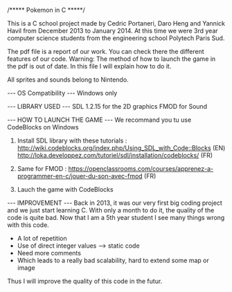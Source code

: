 /***** Pokemon in C *****/ 

This is a C school project made by Cedric Portaneri, Daro Heng and Yannick Havil from December 2013 to January 2014. 
At this time we were 3rd year computer science students from the engineering school Polytech Paris Sud.

The pdf file is a report of our work. You can check there the different features of our code. 
Warning: The method of how to launch the game in the pdf is out of date. In this file I will explain how to do it.

All sprites and sounds belong to Nintendo.

--- OS Compatibility ---
Windows only

--- LIBRARY USED ---
SDL 1.2.15 for the 2D graphics
FMOD for Sound

--- HOW TO LAUNCH THE GAME ---
We recommand you tu use CodeBlocks on Windows 

1) Install SDL library with these tutorials : http://wiki.codeblocks.org/index.php/Using_SDL_with_Code::Blocks (EN)
					       http://loka.developpez.com/tutoriel/sdl/installation/codeblocks/ (FR)

2) Same for FMOD : https://openclassrooms.com/courses/apprenez-a-programmer-en-c/jouer-du-son-avec-fmod (FR)

3) Lauch the game with CodeBlocks

--- IMPROVEMENT ---
Back in 2013, it was our very first big coding project and we just
start learning C. With only a month to do it, the quality of the code is quite bad.
Now that I am a 5th year student I see many things wrong with this code.
  - A lot of repetition
  - Use of direct integer values --> static code
  - Need more comments
  - Which leads to a really bad scalability, hard to extend some map or image

Thus I will improve the quality of this code in the futur.
